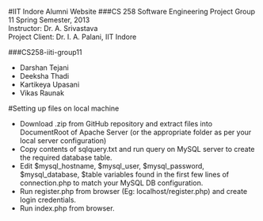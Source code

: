 #IIT Indore Alumni Website
###CS 258 Software Engineering Project Group 11
Spring Semester, 2013  
Instructor: Dr. A. Srivastava  
Project Client: Dr. I. A. Palani, IIT Indore

###CS258-iiti-group11
- Darshan Tejani
- Deeksha Thadi
- Kartikeya Upasani
- Vikas Raunak


#Setting up files on local machine
- Download .zip from GitHub repository and extract files into DocumentRoot of Apache Server (or the appropriate folder as per your local server configuration)
- Copy contents of sqlquery.txt and run query on MySQL server to create the required database table.
- Edit $mysql_hostname, $mysql_user, $mysql_password, $mysql_database, $table variables found in the first few lines of connection.php to match your MySQL DB configuration. 
- Run register.php from browser (Eg: localhost/register.php) and create login credentials. 
- Run index.php from browser.


